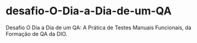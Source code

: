 # desafio-O-Dia-a-Dia-de-um-QA
Desafio O Dia a Dia de um QA: A Prática de Testes Manuais Funcionais, da Formação de QA da DIO.

